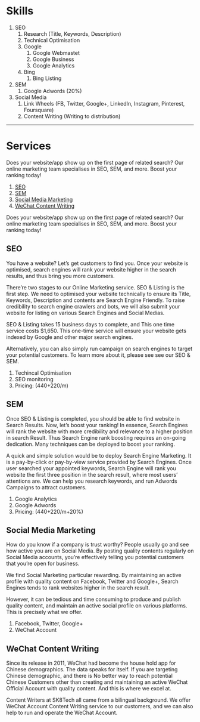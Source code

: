 # Skills

1. SEO
    1. Research (Title, Keywords, Description)
    1. Technical Optimisation
    1. Google
        1. Google Webmastet
        1. Google Business
        1. Google Analytics
    1. Bing
        1. Bing Listing
1. SEM
    1. Google Adwords (20%)
1. Social Media
    1. Link Wheels (FB, Twitter, Google+, LinkedIn, Instagram, Pinterest, Foursquare)
    1. Content Writing (Writing to distribution)

---

# Services

Does your website/app show up on the first page of related search? Our online marketing team specialises in SEO, SEM, and more. Boost your ranking today!

1. [SEO](#seo)
1. [SEM](#sem)
1. [Social Media Marketing](#social-media-marketing)
1. [WeChat Content Writing](#wechat-content-writing)

Does your website/app show up on the first page of related search? Our online marketing team specialises in SEO, SEM, and more. Boost your ranking today!

## SEO 

You have a website? Let’s get customers to find you. Once your website is optimised,  search engines will rank your website higher in the search results, and thus bring you more customers.

There’re two stages to our Online Marketing service. SEO & Listing is the first step. We need to optimised your website technically to ensure its Title, Keywords, Description and contents are Search Engine Friendly. To raise credibility to search engine crawlers and bots, we will also submit your website for listing on various Search Engines and Social Medias. 

SEO & Listing takes 15 business days to complete, and  This one time service costs $1,650. This one-time service will ensure your website gets indexed by Google and other major search engines.

Alternatively, you can also simply run campaign on search engines to target your potential customers. To learn more about it, please see see our SEO & SEM.  

1. Techincal Optimisation
1. SEO monitoring
1. Pricing: (440+220/m)

## SEM

Once SEO & Listing is completed, you should be able to find website in Search Results. Now, let’s boost your ranking! In essence, Search Engines will rank the website with more credibility and relevance to a higher position in search Result. Thus Search Engine rank boosting requires an on-going dedication. Many techniques can be deployed to boost your ranking. 

A quick and simple solution would be to deploy Search Engine Marketing. It is a pay-by-click or pay-by-view service provided by Search Engines. Once user searched your appointed keywords, Search Engine will rank you website the first three position in the search result, where most users’ attentions are. We can help you research keywords, and run Adwords Campaigns to attract customers. 

1. Google Analytics
1. Google Adwords
1. Pricing: (440+220/m+20%)

## Social Media Marketing

How do you know if a company is trust worthy? People usually go and see how active you are on Social Media. By posting quality contents regularly on Social Media accounts, you’re effectively telling you potential customers that you’re open for business.

We find Social Marketing particular rewarding. By maintaining an active profile with quality content on Facebook, Twitter and Google+, Search Engines tends to rank websites higher in the search result.

However, it can be tedious and time consuming to produce and publish quality content, and  maintain an active social profile on various platforms. This is precisely what we offer.

1. Facebook, Twitter, Google+
1. WeChat Account

## WeChat Content Writing

Since its release in 2011, WeChat had become the house hold app for Chinese demographics. The data speaks for itself. If you are targeting Chinese demographic, and there is No better way to reach potential Chinese Customers other than creating and maintaining an active WeChat Official Account with quality content. And this is where we excel at.

Content Writers at SK8Tech all came from a bilingual background. We offer WeChat Account Content Writing service to our customers, and we can also help to run and operate the WeChat Account. 